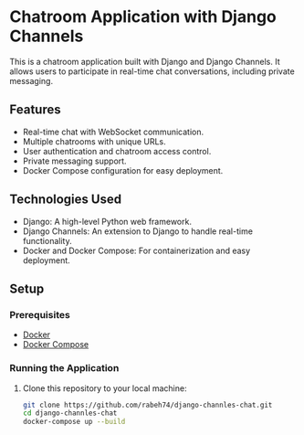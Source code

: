 # Chatroom Application with Django Channels

This is a chatroom application built with Django and Django Channels. It allows users to participate in real-time chat conversations, including private messaging.

## Features

- Real-time chat with WebSocket communication.
- Multiple chatrooms with unique URLs.
- User authentication and chatroom access control.
- Private messaging support.
- Docker Compose configuration for easy deployment.

## Technologies Used

- Django: A high-level Python web framework.
- Django Channels: An extension to Django to handle real-time functionality.
- Docker and Docker Compose: For containerization and easy deployment.

## Setup

### Prerequisites

- [Docker](https://www.docker.com/get-started)
- [Docker Compose](https://docs.docker.com/compose/install/)

### Running the Application

1. Clone this repository to your local machine:

   ```bash
   git clone https://github.com/rabeh74/django-channles-chat.git
   cd django-channles-chat
   docker-compose up --build

